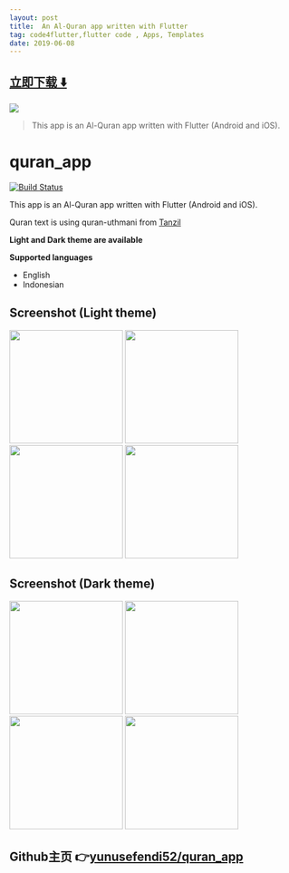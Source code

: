 ```yaml
---
layout: post
title:  An Al-Quran app written with Flutter
tag: code4flutter,flutter code , Apps, Templates
date: 2019-06-08
---
```


 


## [立即下载 ️⬇️ ](https://codeload.github.com/yunusefendi52/quran_app/zip/master) 


 
![](https://flutterawesome.com/content/images/2019/03/quran_app.jpg)
 
>
> This app is an Al-Quran app written with Flutter (Android and iOS).
>

 
# quran_app

[![Build Status](https://app.bitrise.io/app/85c5ce079791b4c6/status.svg?token=tMnN2zzwOuKgTxZvtrbiZw)](https://app.bitrise.io/app/85c5ce079791b4c6)

This app is an Al-Quran app written with Flutter (Android and iOS).

Quran text is using quran-uthmani from [Tanzil](http://tanzil.net)

**Light and Dark theme are available**

**Supported languages**
- English
- Indonesian

## Screenshot (Light theme)
<p float="left">
  <img src="https://raw.githubusercontent.com/yunusefendi52/quran_app/master/screenshots/Screenshot_2019-01-27-07-19-01-679_com.yunus.quranapp.quranapp.png" width="200" />
  <img src="https://raw.githubusercontent.com/yunusefendi52/quran_app/master/screenshots/Screenshot_2019-01-27-07-19-15-988_com.yunus.quranapp.quranapp.png" width="200" /> 
  <img src="https://raw.githubusercontent.com/yunusefendi52/quran_app/master/screenshots/Screenshot_2019-01-27-07-19-19-866_com.yunus.quranapp.quranapp.png" width="200" />
  <img src="https://raw.githubusercontent.com/yunusefendi52/quran_app/master/screenshots/Screenshot_2019-01-27-07-19-42-591_com.yunus.quranapp.quranapp.png" width="200" />
</p>

## Screenshot (Dark theme)
<p float="left">
  <img src="https://raw.githubusercontent.com/yunusefendi52/quran_app/master/screenshots/Screenshot_2019-01-27-07-19-50-803_com.yunus.quranapp.quranapp.png" width="200" />
  <img src="https://raw.githubusercontent.com/yunusefendi52/quran_app/master/screenshots/Screenshot_2019-01-27-07-19-54-491_com.yunus.quranapp.quranapp.png" width="200" /> 
  <img src="https://raw.githubusercontent.com/yunusefendi52/quran_app/master/screenshots/Screenshot_2019-01-27-07-19-59-320_com.yunus.quranapp.quranapp.png" width="200" />
  <img src="https://raw.githubusercontent.com/yunusefendi52/quran_app/master/screenshots/Screenshot_2019-01-27-07-20-06-604_com.yunus.quranapp.quranapp.png" width="200" />
</p>

## Github主页 👉[yunusefendi52/quran_app](http://github.com/yunusefendi52/quran_app)